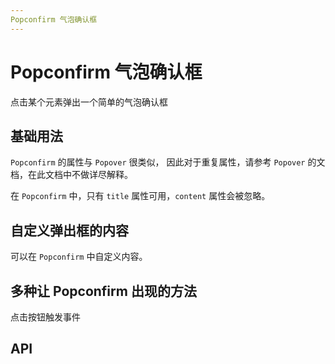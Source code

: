 ```yaml
---
Popconfirm 气泡确认框
---
```


# Popconfirm 气泡确认框

点击某个元素弹出一个简单的气泡确认框

## 基础用法

`Popconfirm` 的属性与 `Popover` 很类似， 因此对于重复属性，请参考 `Popover` 的文档，在此文档中不做详尽解释。

在 `Popconfirm` 中，只有 `title` 属性可用，`content` 属性会被忽略。

<preview path="./def.vue" />

## 自定义弹出框的内容

可以在 `Popconfirm` 中自定义内容。

<preview path="./custom.vue" />

## 多种让 Popconfirm 出现的方法

点击按钮触发事件

<preview path="./trigger.vue" />

## API

<API src="./popconfirm.json" lang="zh"></API>